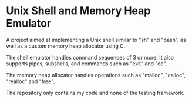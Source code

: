 # Unix Shell and Memory Heap Emulator
A project aimed at implementing a Unix shell similar to "sh" and "bash", as well as a custom memory heap allocator using C.

The shell emulator handles command sequences of 3 or more. It also supports pipes, subshells, and commands such as "exit" and "cd". 

The memory heap allocator handles operations such as "malloc", "calloc", "realloc" and "free".

The repository only contains my code and none of the testing framework.
